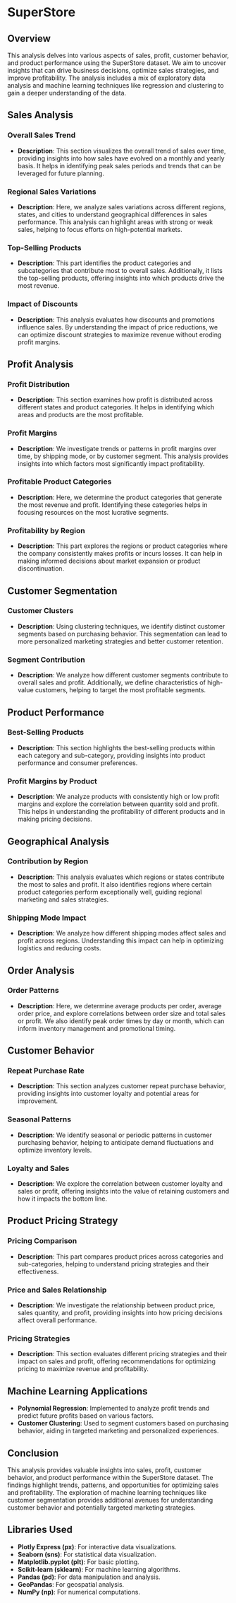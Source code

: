 # SuperStore

## Overview

This analysis delves into various aspects of sales, profit, customer behavior, and product performance using the SuperStore dataset. We aim to uncover insights that can drive business decisions, optimize sales strategies, and improve profitability. The analysis includes a mix of exploratory data analysis and machine learning techniques like regression and clustering to gain a deeper understanding of the data.

## Sales Analysis

### Overall Sales Trend

- **Description**: This section visualizes the overall trend of sales over time, providing insights into how sales have evolved on a monthly and yearly basis. It helps in identifying peak sales periods and trends that can be leveraged for future planning.

### Regional Sales Variations

- **Description**: Here, we analyze sales variations across different regions, states, and cities to understand geographical differences in sales performance. This analysis can highlight areas with strong or weak sales, helping to focus efforts on high-potential markets.

### Top-Selling Products

- **Description**: This part identifies the product categories and subcategories that contribute most to overall sales. Additionally, it lists the top-selling products, offering insights into which products drive the most revenue.

### Impact of Discounts

- **Description**: This analysis evaluates how discounts and promotions influence sales. By understanding the impact of price reductions, we can optimize discount strategies to maximize revenue without eroding profit margins.

## Profit Analysis

### Profit Distribution

- **Description**: This section examines how profit is distributed across different states and product categories. It helps in identifying which areas and products are the most profitable.

### Profit Margins

- **Description**: We investigate trends or patterns in profit margins over time, by shipping mode, or by customer segment. This analysis provides insights into which factors most significantly impact profitability.

### Profitable Product Categories

- **Description**: Here, we determine the product categories that generate the most revenue and profit. Identifying these categories helps in focusing resources on the most lucrative segments.

### Profitability by Region

- **Description**: This part explores the regions or product categories where the company consistently makes profits or incurs losses. It can help in making informed decisions about market expansion or product discontinuation.

## Customer Segmentation

### Customer Clusters

- **Description**: Using clustering techniques, we identify distinct customer segments based on purchasing behavior. This segmentation can lead to more personalized marketing strategies and better customer retention.

### Segment Contribution

- **Description**: We analyze how different customer segments contribute to overall sales and profit. Additionally, we define characteristics of high-value customers, helping to target the most profitable segments.

## Product Performance

### Best-Selling Products

- **Description**: This section highlights the best-selling products within each category and sub-category, providing insights into product performance and consumer preferences.

### Profit Margins by Product

- **Description**: We analyze products with consistently high or low profit margins and explore the correlation between quantity sold and profit. This helps in understanding the profitability of different products and in making pricing decisions.

## Geographical Analysis

### Contribution by Region

- **Description**: This analysis evaluates which regions or states contribute the most to sales and profit. It also identifies regions where certain product categories perform exceptionally well, guiding regional marketing and sales strategies.

### Shipping Mode Impact

- **Description**: We analyze how different shipping modes affect sales and profit across regions. Understanding this impact can help in optimizing logistics and reducing costs.

## Order Analysis

### Order Patterns

- **Description**: Here, we determine average products per order, average order price, and explore correlations between order size and total sales or profit. We also identify peak order times by day or month, which can inform inventory management and promotional timing.

## Customer Behavior

### Repeat Purchase Rate

- **Description**: This section analyzes customer repeat purchase behavior, providing insights into customer loyalty and potential areas for improvement.

### Seasonal Patterns

- **Description**: We identify seasonal or periodic patterns in customer purchasing behavior, helping to anticipate demand fluctuations and optimize inventory levels.

### Loyalty and Sales

- **Description**: We explore the correlation between customer loyalty and sales or profit, offering insights into the value of retaining customers and how it impacts the bottom line.

## Product Pricing Strategy

### Pricing Comparison

- **Description**: This part compares product prices across categories and sub-categories, helping to understand pricing strategies and their effectiveness.

### Price and Sales Relationship

- **Description**: We investigate the relationship between product price, sales quantity, and profit, providing insights into how pricing decisions affect overall performance.

### Pricing Strategies

- **Description**: This section evaluates different pricing strategies and their impact on sales and profit, offering recommendations for optimizing pricing to maximize revenue and profitability.

## Machine Learning Applications

- **Polynomial Regression**: Implemented to analyze profit trends and predict future profits based on various factors.
- **Customer Clustering**: Used to segment customers based on purchasing behavior, aiding in targeted marketing and personalized experiences.

## Conclusion

This analysis provides valuable insights into sales, profit, customer behavior, and product performance within the SuperStore dataset. The findings highlight trends, patterns, and opportunities for optimizing sales and profitability. The exploration of machine learning techniques like customer segmentation provides additional avenues for understanding customer behavior and potentially targeted marketing strategies.

## Libraries Used

- **Plotly Express (px)**: For interactive data visualizations.
- **Seaborn (sns)**: For statistical data visualization.
- **Matplotlib.pyplot (plt)**: For basic plotting.
- **Scikit-learn (sklearn)**: For machine learning algorithms.
- **Pandas (pd)**: For data manipulation and analysis.
- **GeoPandas**: For geospatial analysis.
- **NumPy (np)**: For numerical computations.

